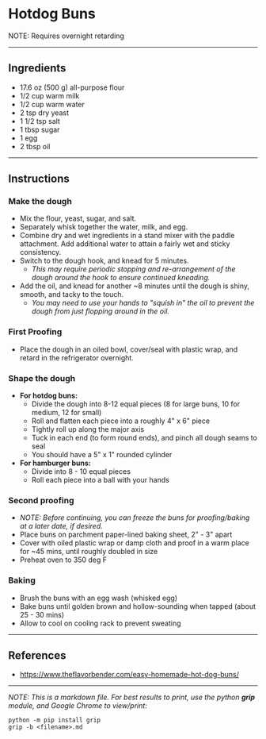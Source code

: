 # Hotdog Buns
NOTE: Requires overnight retarding
***
## Ingredients
+ 17.6 oz (500 g) all-purpose flour
+ 1/2 cup warm milk
+ 1/2 cup warm water
+ 2 tsp dry yeast
+ 1 1/2 tsp salt
+ 1 tbsp sugar
+ 1 egg
+ 2 tbsp oil
***
## Instructions

### Make the dough
+ Mix the flour, yeast, sugar, and salt.
+ Separately whisk together the water, milk, and egg.
+ Combine dry and wet ingredients in a stand mixer with the paddle attachment.  Add additional water to attain a fairly wet and sticky consistency.
+ Switch to the dough hook, and knead for 5 minutes.
  + *This may require periodic stopping and re-arrangement of the dough around the hook to ensure continued kneading.*
+ Add the oil, and knead for another ~8 minutes until the dough is shiny, smooth, and tacky to the touch.
  + *You may need to use your hands to "squish in" the oil to prevent the dough from just flopping around in the oil.*

### First Proofing
+ Place the dough in an oiled bowl, cover/seal with plastic wrap, and retard in the refrigerator overnight.

### Shape the dough
+ **For hotdog buns:**
  + Divide the dough into 8-12 equal pieces (8 for large buns, 10 for medium, 12 for small)
  + Roll and flatten each piece into a roughly 4" x 6" piece
  + Tightly roll up along the major axis
  + Tuck in each end (to form round ends), and pinch all dough seams to seal
  + You should have a 5" x 1" rounded cylinder
+ **For hamburger buns:**
  + Divide into 8 - 10 equal pieces
  + Roll each piece into a ball with your hands

### Second proofing
+ *NOTE: Before continuing, you can freeze the buns for proofing/baking at a later date, if desired.*
+ Place buns on parchment paper-lined baking sheet, 2" - 3" apart
+ Cover with oiled plastic wrap or damp cloth and proof in a warm place for ~45 mins, until roughly doubled in size
+ Preheat oven to 350 deg F

### Baking
+ Brush the buns with an egg wash (whisked egg)
+ Bake buns until golden brown and hollow-sounding when tapped (about 25 - 30 mins)
+ Allow to cool on cooling rack to prevent sweating

***
## References
+ https://www.theflavorbender.com/easy-homemade-hot-dog-buns/

***
*NOTE: This is a markdown file. For best results to print, use the python **grip** module, and Google Chrome to view/print:*
```console
python -m pip install grip
grip -b <filename>.md
```
